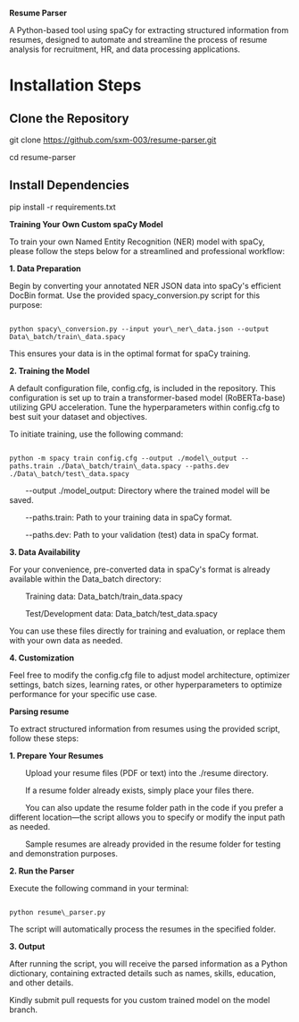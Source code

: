 ﻿**Resume Parser**

A Python-based tool using spaCy for extracting structured information from resumes, designed to automate and streamline the process of resume analysis for recruitment, HR, and data processing applications.

# <a name="_4eo6j4cs72ur"></a>**Installation Steps**
## <a name="_sfyltky7dan2"></a>**Clone the Repository**
git clone https://github.com/sxm-003/resume-parser.git

cd resume-parser
## <a name="_803gouyi2fqf"></a>**Install Dependencies**
pip install -r requirements.txt


**Training Your Own Custom spaCy Model**

To train your own Named Entity Recognition (NER) model with spaCy, please follow the steps below for a streamlined and professional workflow:

**1. Data Preparation**

Begin by converting your annotated NER JSON data into spaCy's efficient DocBin format. Use the provided spacy\_conversion.py script for this purpose:

```

python spacy\_conversion.py --input your\_ner\_data.json --output Data\_batch/train\_data.spacy

```

This ensures your data is in the optimal format for spaCy training.

**2. Training the Model**

A default configuration file, config.cfg, is included in the repository. This configuration is set up to train a transformer-based model (RoBERTa-base) utilizing GPU acceleration. Tune the hyperparameters within config.cfg to best suit your dataset and objectives.

To initiate training, use the following command:

```

python -m spacy train config.cfg --output ./model\_output --paths.train ./Data\_batch/train\_data.spacy --paths.dev ./Data\_batch/test\_data.spacy

```

`    `--output ./model\_output: Directory where the trained model will be saved.

`    `--paths.train: Path to your training data in spaCy format.

`    `--paths.dev: Path to your validation (test) data in spaCy format.

**3. Data Availability**

For your convenience, pre-converted data in spaCy's format is already available within the Data\_batch directory:

`    `Training data: Data\_batch/train\_data.spacy

`    `Test/Development data: Data\_batch/test\_data.spacy

You can use these files directly for training and evaluation, or replace them with your own data as needed.

**4. Customization**

Feel free to modify the config.cfg file to adjust model architecture, optimizer settings, batch sizes, learning rates, or other hyperparameters to optimize performance for your specific use case.

**Parsing resume**

To extract structured information from resumes using the provided script, follow these steps:

**1. Prepare Your Resumes**

`    `Upload your resume files (PDF or text) into the ./resume directory.

`    `If a resume folder already exists, simply place your files there.

`    `You can also update the resume folder path in the code if you prefer a different location—the script allows you to specify or modify the input path as needed.

`    `Sample resumes are already provided in the resume folder for testing and demonstration purposes.

**2. Run the Parser**

Execute the following command in your terminal:

```

python resume\_parser.py

```

The script will automatically process the resumes in the specified folder.

**3. Output**

After running the script, you will receive the parsed information as a Python dictionary, containing extracted details such as names, skills, education, and other details.


Kindly submit pull requests for you custom trained model on the model branch. 



